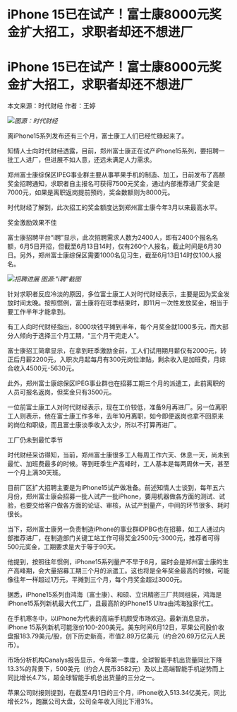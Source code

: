 # iPhone 15已在试产！富士康8000元奖金扩大招工，求职者却还不想进厂

# iPhone 15已在试产！富士康8000元奖金扩大招工，求职者却还不想进厂

本文来源：时代财经 作者：王婷

![](https://inews.gtimg.com/om_bt/O9Oua9GPLPBVrmICiWbdIWPImTBlbCaqVQ3dwkDZB4_vAAA/1000)_图源：时代财经_

离iPhone15系列发布还有三个月，富士康工人们已经忙碌起来了。

知情人士向时代财经透露，目前，郑州富士康正在试产iPhone15系列，要招聘一批工人进厂，但进展不如人意，还远未满足人力需求。

郑州富士康综保区IPEG事业群主要从事苹果手机的制造、加工，日前发布了高额奖金招聘通知，求职者自主报名可获得7500元奖金，通过内部推荐进厂奖金是7000元，如果是离职返岗提前预约，奖金数额则为8000元。

时代财经了解到，此次招工的奖金额度达到郑州富士康今年3月以来最高水平。

奖金激励效果不佳

富士康招聘平台“i聘”显示，此次招聘需求人数为2400人，即有2400个报名名额，6月5日开招，但截至6月13日14时，仅有260个人报名，截止时间是6月30日。另外，郑州富士康综保区需要1000名见习生，截至6月13日14时仅100人报名。

![](https://inews.gtimg.com/om_bt/Oa4t5Wj9I02ExwAe9zxGejbuusewSU1JPwZZMI-Q0Bfr4AA/1000)_招聘进展
图源:"i聘"截图_

针对求职者反应冷淡的原因，多位富士康工人对时代财经表示，主要是因为奖金发放时间太晚。按照惯例，富士康将在旺季结束时，即11月一次性发放奖金，相当于要工作半年才能拿到。

有工人向时代财经指出，8000块钱平摊到半年，每个月奖金就1000多元，而大部分人倾向于选择三个月工期，“三个月干完走人”。

富士康招工简章显示，在拿到旺季激励金前，工人们试用期月薪仅有2000元，转正后月薪2200元，入职次月起每月有300元岗位津贴，剩余收入是加班费，月综合收入4500元-5630元。

此外，郑州富士康综保区IPEG事业群也在招募工期三个月的派遣工，此前离职的人员可报名返岗，但奖金只有3500元。

一位前富士康工人对时代财经表示，现在工价较低，准备9月再进厂。另一位离职工人则表示，他在富士康工作多年，去年10月离职，如今即便返岗也拿不回原来的岗位和职级，而且富士康淡季收入太少，所以不打算再进厂。

工厂仍未到最忙季节

时代财经采访得知，当前，郑州富士康很多工人每周工作六天、休息一天，尚未到最忙、加班费最多的时候。等到旺季生产高峰时，工人基本是每两周休一天，甚至一个月上满30天班。

目前厂区扩大招聘主要是为iPhone15试产做准备。前述知情人士谈到，每年五六月份，郑州富士康会招募一批人试产一批iPhone，要用机器做各方面的测试、试验，也要交给客户做各方面的论证、审核，从试产到量产，中间的环节很多、耗时很长。

当下，郑州富士康另一负责制造iPhone的事业群iDPBG也在招募，如工人通过内部推荐进厂，在制造部门关键工站工作可得奖金2500元-3000元，推荐者可得500元奖金，工期要求是大于等于90天。

他提到，按照往年惯例，iPhone15系列量产不早于8月，届时会是郑州富士康的生产高峰期，会大量招募工期三个月的派遣工。这也将是全年奖金最高的时候，可能像往年一样超过1万元，平摊到三个月，每个月奖金超过3000元。

据悉，iPhone15系列由鸿海（富士康）、和硕、立讯精密三厂共同组装，鸿海是iPhone15系列新机最大代工厂，且最高阶的iPhone15
Ultra由鸿海独家代工。

在手机寒冬中，以iPhone为代表的高端手机颇受市场欢迎。最新消息显示，iPhone
15系列新机可能涨价100-200美元。美东时间6月12日，苹果公司股价收盘报183.79美元/股，创下历史新高，市值2.89万亿美元（约合20.69万亿元人民币）。

市场分析机构Canalys报告显示，今年第一季度，全球智能手机出货量同比下降13.3%的背景下，500美元（约合人民币3582元）及以上高端智能手机逆势而上同比增长4.7%，超全球智能手机总出货量的三分之一。

苹果公司财报则提到，在截至4月1日的三个月，iPhone收入513.34亿美元，同比增长2%，跑赢公司大盘，公司全年收入同比下滑3%。

